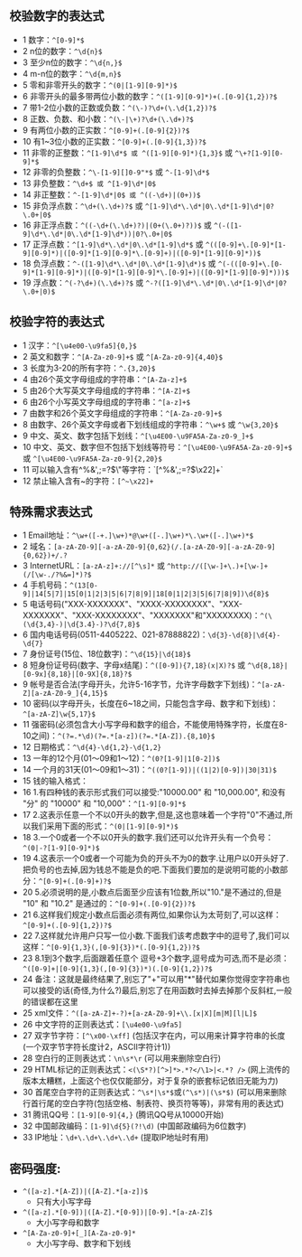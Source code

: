 ## 校验数字的表达式
   +  1 数字：`^[0-9]*$`
   +  2 n位的数字：`^\d{n}$`
   +  3 至少n位的数字：`^\d{n,}$`
   +  4 m-n位的数字：`^\d{m,n}$`
   +  5 零和非零开头的数字：`^(0|[1-9][0-9]*)$`
   +  6 非零开头的最多带两位小数的数字：`^([1-9][0-9]*)+(.[0-9]{1,2})?$`
   +  7 带1-2位小数的正数或负数：`^(\-)?\d+(\.\d{1,2})?$`
   +  8 正数、负数、和小数：`^(\-|\+)?\d+(\.\d+)?$`
   +  9 有两位小数的正实数：`^[0-9]+(.[0-9]{2})?$`
   + 10 有1~3位小数的正实数：`^[0-9]+(.[0-9]{1,3})?$`
   + 11 非零的正整数：`^[1-9]\d*$ 或 ^([1-9][0-9]*){1,3}$` 或 `^\+?[1-9][0-9]*$`
   + 12 非零的负整数：`^\-[1-9][]0-9"*$` 或 `^-[1-9]\d*$`
   + 13 非负整数：`^\d+$ 或 ^[1-9]\d*|0$`
   + 14 非正整数：`^-[1-9]\d*|0$ 或 ^((-\d+)|(0+))$`
   + 15 非负浮点数：`^\d+(\.\d+)?$` 或 `^[1-9]\d*\.\d*|0\.\d*[1-9]\d*|0?\.0+|0$`
   + 16 非正浮点数：`^((-\d+(\.\d+)?)|(0+(\.0+)?))$` 或 `^(-([1-9]\d*\.\d*|0\.\d*[1-9]\d*))|0?\.0+|0$`
   + 17 正浮点数：`^[1-9]\d*\.\d*|0\.\d*[1-9]\d*$` 或 `^(([0-9]+\.[0-9]*[1-9][0-9]*)|([0-9]*[1-9][0-9]*\.[0-9]+)|([0-9]*[1-9][0-9]*))$`
   + 18 负浮点数：`^-([1-9]\d*\.\d*|0\.\d*[1-9]\d*)$` 或 `^(-(([0-9]+\.[0-9]*[1-9][0-9]*)|([0-9]*[1-9][0-9]*\.[0-9]+)|([0-9]*[1-9][0-9]*)))$`
   + 19 浮点数：`^(-?\d+)(\.\d+)?$` 或 `^-?([1-9]\d*\.\d*|0\.\d*[1-9]\d*|0?\.0+|0)$`

## 校验字符的表达式
   +  1 汉字：`^[\u4e00-\u9fa5]{0,}$`
   +  2 英文和数字：`^[A-Za-z0-9]+$` 或 `^[A-Za-z0-9]{4,40}$`
   +  3 长度为3-20的所有字符：`^.{3,20}$`
   +  4 由26个英文字母组成的字符串：`^[A-Za-z]+$`
   +  5 由26个大写英文字母组成的字符串：`^[A-Z]+$`
   +  6 由26个小写英文字母组成的字符串：`^[a-z]+$`
   +  7 由数字和26个英文字母组成的字符串：`^[A-Za-z0-9]+$`
   +  8 由数字、26个英文字母或者下划线组成的字符串：`^\w+$` 或 `^\w{3,20}$`
   +  9 中文、英文、数字包括下划线：`^[\u4E00-\u9FA5A-Za-z0-9_]+$`
   + 10 中文、英文、数字但不包括下划线等符号：`^[\u4E00-\u9FA5A-Za-z0-9]+$` 或 `^[\u4E00-\u9FA5A-Za-z0-9]{2,20}$`
   + 11 可以输入含有^%&',;=?$\"等字符：`[^%&',;=?$\x22]+`
   + 12 禁止输入含有~的字符：`[^~\x22]+`
   
## 特殊需求表达式
   +  1 Email地址：`^\w+([-+.]\w+)*@\w+([-.]\w+)*\.\w+([-.]\w+)*$`
   +  2 域名：`[a-zA-Z0-9][-a-zA-Z0-9]{0,62}(/.[a-zA-Z0-9][-a-zA-Z0-9]{0,62})+/.?`
   +  3 InternetURL：`[a-zA-z]+://[^\s]*` 或 `^http://([\w-]+\.)+[\w-]+(/[\w-./?%&=]*)?$`
   +  4 手机号码：`^(13[0-9]|14[5|7]|15[0|1|2|3|5|6|7|8|9]|18[0|1|2|3|5|6|7|8|9])\d{8}$`
   +  5 电话号码("XXX-XXXXXXX"、"XXXX-XXXXXXXX"、"XXX-XXXXXXX"、"XXX-XXXXXXXX"、"XXXXXXX"和"XXXXXXXX)：`^(\(\d{3,4}-)|\d{3.4}-)?\d{7,8}$` 
   +  6 国内电话号码(0511-4405222、021-87888822)：`\d{3}-\d{8}|\d{4}-\d{7}`
   +  7 身份证号(15位、18位数字)：`^\d{15}|\d{18}$`
   +  8 短身份证号码(数字、字母x结尾)：`^([0-9]){7,18}(x|X)?$` 或 `^\d{8,18}|[0-9x]{8,18}|[0-9X]{8,18}?$`
   +  9 帐号是否合法(字母开头，允许5-16字节，允许字母数字下划线)：`^[a-zA-Z][a-zA-Z0-9_]{4,15}$`
   + 10 密码(以字母开头，长度在6~18之间，只能包含字母、数字和下划线)：`^[a-zA-Z]\w{5,17}$`
   + 11 强密码(必须包含大小写字母和数字的组合，不能使用特殊字符，长度在8-10之间)：`^(?=.*\d)(?=.*[a-z])(?=.*[A-Z]).{8,10}$  `
   + 12 日期格式：`^\d{4}-\d{1,2}-\d{1,2}`
   + 13 一年的12个月(01～09和1～12)：`^(0?[1-9]|1[0-2])$`
   + 14 一个月的31天(01～09和1～31)：`^((0?[1-9])|((1|2)[0-9])|30|31)$ `
   + 15 钱的输入格式：
   + 16    1.有四种钱的表示形式我们可以接受:"10000.00" 和 "10,000.00", 和没有 "分" 的 "10000" 和 "10,000"：`^[1-9][0-9]*$` 
   + 17    2.这表示任意一个不以0开头的数字,但是,这也意味着一个字符"0"不通过,所以我们采用下面的形式：`^(0|[1-9][0-9]*)$` 
   + 18    3.一个0或者一个不以0开头的数字.我们还可以允许开头有一个负号：`^(0|-?[1-9][0-9]*)$` 
   + 19    4.这表示一个0或者一个可能为负的开头不为0的数字.让用户以0开头好了.把负号的也去掉,因为钱总不能是负的吧.下面我们要加的是说明可能的小数部分：`^[0-9]+(.[0-9]+)?$` 
   + 20    5.必须说明的是,小数点后面至少应该有1位数,所以"10."是不通过的,但是 "10" 和 "10.2" 是通过的：`^[0-9]+(.[0-9]{2})?$` 
   + 21    6.这样我们规定小数点后面必须有两位,如果你认为太苛刻了,可以这样：`^[0-9]+(.[0-9]{1,2})?$` 
   + 22    7.这样就允许用户只写一位小数.下面我们该考虑数字中的逗号了,我们可以这样：`^[0-9]{1,3}(,[0-9]{3})*(.[0-9]{1,2})?$ `
   + 23    8.1到3个数字,后面跟着任意个 逗号+3个数字,逗号成为可选,而不是必须：`^([0-9]+|[0-9]{1,3}(,[0-9]{3})*)(.[0-9]{1,2})?$` 
   + 24    备注：这就是最终结果了,别忘了"+"可以用"*"替代如果你觉得空字符串也可以接受的话(奇怪,为什么?)最后,别忘了在用函数时去掉去掉那个反斜杠,一般的错误都在这里
   + 25 xml文件：`^([a-zA-Z]+-?)+[a-zA-Z0-9]+\\.[x|X][m|M][l|L]$`
   + 26 中文字符的正则表达式：`[\u4e00-\u9fa5]`
   + 27 双字节字符：`[^\x00-\xff]`    (包括汉字在内，可以用来计算字符串的长度(一个双字节字符长度计2，ASCII字符计1))
   + 28 空白行的正则表达式：`\n\s*\r`    (可以用来删除空白行)
   + 29 HTML标记的正则表达式：`<(\S*?)[^>]*>.*?</\1>|<.*? />`    (网上流传的版本太糟糕，上面这个也仅仅能部分，对于复杂的嵌套标记依旧无能为力)
   + 30 首尾空白字符的正则表达式：`^\s*|\s*$`或`(^\s*)|(\s*$)`    (可以用来删除行首行尾的空白字符(包括空格、制表符、换页符等等)，非常有用的表达式)
   + 31 腾讯QQ号：`[1-9][0-9]{4,}`    (腾讯QQ号从10000开始)
   + 32 中国邮政编码：`[1-9]\d{5}(?!\d)`    (中国邮政编码为6位数字)
   + 33 IP地址：`\d+\.\d+\.\d+\.\d+`    (提取IP地址时有用)

## 密码强度:
   + `^([a-z].*[A-Z])|([A-Z].*[a-z])$`
        + 只有大小写字母
   + `^([a-z].*[0-9])|([A-Z].*[0-9])|[0-9].*[a-zA-Z]$`
        + 大小写字母和数字
   + `^[A-Za-z0-9]+[_][A-Za-z0-9]*`
        + 大小写字母、数字和下划线



